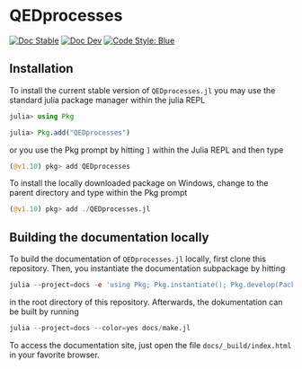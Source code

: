 # QEDprocesses

[![Doc Stable](https://img.shields.io/badge/docs-stable-blue.svg)](https://qedjl-project.github.io/QEDprocesses.jl/stable)
[![Doc Dev](https://img.shields.io/badge/docs-dev-blue.svg)](https://qedjl-project.github.io/QEDprocesses.jl/dev)
[![Code Style: Blue](https://img.shields.io/badge/code%20style-blue-4495d1.svg)](https://github.com/invenia/BlueStyle)

## Installation

To install the current stable version of `QEDprocesses.jl` you may use the standard julia package manager within the julia REPL

```julia
julia> using Pkg

julia> Pkg.add("QEDprocesses")
```

or you use the Pkg prompt by hitting `]` within the Julia REPL and then type

```julia
(@v1.10) pkg> add QEDprocesses
```

To install the locally downloaded package on Windows, change to the parent directory and type within the Pkg prompt

```julia
(@v1.10) pkg> add ./QEDprocesses.jl
```

## Building the documentation locally

To build the documentation of `QEDprocesses.jl` locally, first clone this
repository. Then, you instantiate the documentation subpackage by hitting 

```julia 
julia --project=docs -e 'using Pkg; Pkg.instantiate(); Pkg.develop(PackageSpec(path=pwd()))'
```
in the root directory of this repository. Afterwards, the dokumentation can be
built by running

```julia
julia --project=docs --color=yes docs/make.jl
```

To access the documentation site, just open the file `docs/_build/index.html` in
your favorite browser. 
